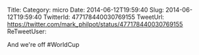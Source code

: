 Title: 
Category: micro
Date: 2014-06-12T19:59:40
Slug: 2014-06-12T19:59:40
TwitterId: 477178440030769155
TweetUrl: https://twitter.com/mark_philpot/status/477178440030769155
ReTweetUser: 

And we're off #WorldCup